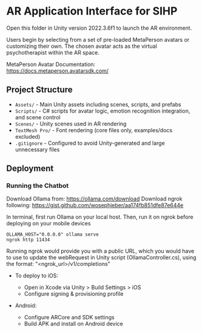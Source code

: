 # AR Application Interface for SIHP

Open this folder in Unity version 2022.3.6f1 to launch the AR environment.

Users begin by selecting from a set of pre-loaded MetaPerson avatars or customizing their own. The chosen avatar acts as the virtual psychotherapist within the AR space.

MetaPerson Avatar Documentation: https://docs.metaperson.avatarsdk.com/


## Project Structure
- `Assets/` - Main Unity assets including scenes, scripts, and prefabs
- `Scripts/` - C# scripts for avatar logic, emotion recognition integration, and scene control
- `Scenes/` - Unity scenes used in AR rendering
- `TextMesh Pro/` - Font rendering (core files only, examples/docs excluded)
- `.gitignore` - Configured to avoid Unity-generated and large unnecessary files


## Deployment

### Running the Chatbot
Download Ollama from: https://ollama.com/download
Download ngrok following: https://gist.github.com/wosephjeber/aa174fb851dfe87e644e

In terminal, first run Ollama on your local host. Then, run it on ngrok before deploying on your mobile devices
```
OLLAMA_HOST="0.0.0.0" ollama serve
ngrok http 11434
```

Running ngrok would provide you with a public URL, which you would have to use to update the webRequest in Unity script (OllamaController.cs), using the format: "<ngrok_url>/v1/completions"


- To deploy to iOS:
  - Open in Xcode via Unity > Build Settings > iOS
  - Configure signing & provisioning profile

- Android:
  - Configure ARCore and SDK settings
  - Build APK and install on Android device
